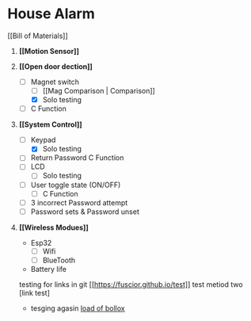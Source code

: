 # House Alarm 
[[Bill of Materials]]
 1. **[[Motion Sensor]]**
 2. **[[Open door dection]]**
	- [ ] Magnet switch
		- [ ] [[Mag Comparison | Comparison]]
		- [x] Solo testing
	- [ ] C Function
 3. **[[System Control]]**
	- [ ] Keypad
		- [x] Solo testing
	- [ ] Return Password C Function
	- [ ] LCD
		- [ ] Solo testing
	- [ ] User toggle state (ON/OFF)
		- [ ] C Function
	- [ ] 3 incorrect Password attempt
	- [ ] Password sets & Password unset
 4. **[[Wireless Modues]]**
	 - Esp32
		- [ ] Wifi
		- [ ] BlueTooth
	-  Battery life
 	
	testing for links in git [[https://fuscior.github.io/test]]
	test metiod two [link test]
	- tesging agasin [load of bollox](/fuscior.github.io/104276DataSheet)
